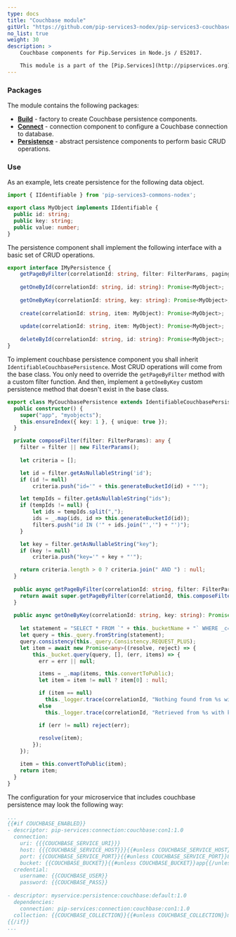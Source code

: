 ```yaml
---
type: docs
title: "Couchbase module"
gitUrl: "https://github.com/pip-services3-nodex/pip-services3-couchbase-nodex"
no_list: true
weight: 30
description: > 
    Couchbase components for Pip.Services in Node.js / ES2017. 

    This module is a part of the [Pip.Services](http://pipservices.org) polyglot microservices toolkit. It provides a set of components used to implement Couchbase persistence.
---
```


### Packages

The module contains the following packages:
- [**Build**](build) - factory to create Couchbase persistence components.
- [**Connect**](connect) - connection component to configure a Couchbase connection to database.
- [**Persistence**](persistence) - abstract persistence components to perform basic CRUD operations.


### Use

As an example, lets create persistence for the following data object. 

```typescript
import { IIdentifiable } from 'pip-services3-commons-nodex';

export class MyObject implements IIdentifiable {
  public id: string;
  public key: string;
  public value: number;
}
```

The persistence component shall implement the following interface with a basic set of CRUD operations.

```typescript
export interface IMyPersistence {
    getPageByFilter(correlationId: string, filter: FilterParams, paging: PagingParams): Promise<DataPage<MyObject>>;
    
    getOneById(correlationId: string, id: string): Promise<MyObject>;
    
    getOneByKey(correlationId: string, key: string): Promise<MyObject>;
    
    create(correlationId: string, item: MyObject): Promise<MyObject>;
    
    update(correlationId: string, item: MyObject): Promise<MyObject>;
    
    deleteById(correlationId: string, id: string): Promise<MyObject>;
}
```

To implement couchbase persistence component you shall inherit `IdentifiableCouchbasePersistence`. 
Most CRUD operations will come from the base class. You only need to override the `getPageByFilter` method with a custom filter function.
And then, implement a `getOneByKey` custom persistence method that doesn't exist in the base class.

```typescript
export class MyCouchbasePersistence extends IdentifiableCouchbasePersistence<MyObject, string>  {
  public constructor() {
    super("app", "myobjects");
    this.ensureIndex({ key: 1 }, { unique: true });
  }

  private composeFilter(filter: FilterParams): any {
    filter = filter || new FilterParams();
    
    let criteria = [];

    let id = filter.getAsNullableString('id');
    if (id != null)
        criteria.push("id='" + this.generateBucketId(id) + "'");

    let tempIds = filter.getAsNullableString("ids");
    if (tempIds != null) {
        let ids = tempIds.split(",");
        ids = _.map(ids, id => this.generateBucketId(id));
        filters.push("id IN ('" + ids.join("','") + "')");
    }

    let key = filter.getAsNullableString("key");
    if (key != null)
        criteria.push("key='" + key + "'");

    return criteria.length > 0 ? criteria.join(" AND ") : null;
  }
  
  public async getPageByFilter(correlationId: string, filter: FilterParams, paging: PagingParams):  Promise<DataPage<MyObject>> {
    return await super.getPageByFilter(correlationId, this.composeFilter(filter), paging, "id", null);
  }  
  
  public async getOneByKey(correlationId: string, key: string): Promise<MyObject> {
    
    let statement = "SELECT * FROM `" + this._bucketName + "` WHERE _c='" + this._collectionName + "' AND key='" + key + "'";
    let query = this._query.fromString(statement);
    query.consistency(this._query.Consistency.REQUEST_PLUS);
    let item = await new Promise<any>((resolve, reject) => {
        this._bucket.query(query, [], (err, items) => {
          err = err || null;

          items = _.map(items, this.convertToPublic);
          let item = item != null ? item[0] : null;

          if (item == null)
            this._logger.trace(correlationId, "Nothing found from %s with key = %s", this._collectionName, key);
          else
            this._logger.trace(correlationId, "Retrieved from %s with key = %s", this._collectionName, key);

          if (err != null) reject(err);
            
          resolve(item);
        });
    });

    item = this.convertToPublic(item);
    return item;
  }
}
```

The configuration for your microservice that includes couchbase persistence may look the following way:

```yaml
...
{{#if COUCHBASE_ENABLED}}
- descriptor: pip-services:connection:couchbase:con1:1.0
  connection:
    uri: {{{COUCHBASE_SERVICE_URI}}}
    host: {{{COUCHBASE_SERVICE_HOST}}}{{#unless COUCHBASE_SERVICE_HOST}}localhost{{/unless}}
    port: {{COUCHBASE_SERVICE_PORT}}{{#unless COUCHBASE_SERVICE_PORT}}8091{{/unless}}
    bucket: {{COUCHBASE_BUCKET}}{{#unless COUCHBASE_BUCKET}}app{{/unless}}
  credential:
    username: {{COUCHBASE_USER}}
    password: {{COUCHBASE_PASS}}
    
- descriptor: myservice:persistence:couchbase:default:1.0
  dependencies:
    connection: pip-services:connection:couchbase:con1:1.0
  collection: {{COUCHBASE_COLLECTION}}{{#unless COUCHBASE_COLLECTION}}myobjects{{/unless}}
{{/if}}
...
```

